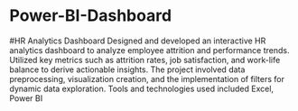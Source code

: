 # Power-BI-Dashboard
#HR Analytics Dashboard
Designed and developed an interactive HR analytics dashboard to analyze employee
attrition and performance trends. Utilized key metrics such as attrition rates, job satisfaction, and work-life balance
to derive actionable insights. The project involved data preprocessing, visualization creation, and the implementation
of filters for dynamic data exploration. Tools and technologies used included Excel, Power BI
